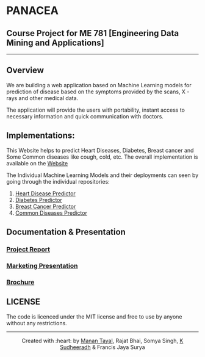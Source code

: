 # PANACEA

## Course Project for ME 781 [Engineering Data Mining and Applications]

***

## Overview

We are building a web application based on Machine Learning models for prediction of disease based on the symptoms provided by the scans, X -rays and other medical data.

The application will provide the users with portability, instant access to necessary information and quick communication with doctors.


## Implementations: 

This Website helps to predict Heart Diseases, Diabetes, Breast cancer and Some Common diseases like cough, cold, etc. The overall implementation is available on the [Website](https://diseasepredictioniitb.herokuapp.com/)

The Individual Machine Learning Models and their deployments can seen by going through the individual repositories:

1. [Heart Disease Predictor](https://github.com/tayalmanan28/Heart-Disease-Predictor)
2. [Diabetes Predictor](https://github.com/tayalmanan28/Diabetes-Predictor)
3. [Breast Cancer Predictor](https://github.com/tayalmanan28/Breast-Cancer-Predictor)
4. [Common Diseases Predictor](https://github.com/tayalmanan28/Common-Disease-Predictor)

## Documentation & Presentation
### [Project Report](https://github.com/tayalmanan28/PANACEA/blob/main/Project%20Report.pdf)

### [Marketing Presentation](https://github.com/tayalmanan28/PANACEA/blob/main/Marketing%20Presentation.pdf)

### [Brochure](https://github.com/tayalmanan28/PANACEA/blob/main/Brochure.pdf)

## LICENSE

The code is licenced under the MIT license and free to use by anyone without any restrictions.
***

<p align='center'>Created with :heart: by <a href="https://github.com/tayalmanan28">Manan Tayal</a>, Rajat Bhai, Somya Singh, <a href="https://github.com/sudheeradhk">K Sudheeradh</a> & Francis Jaya Surya</p>
